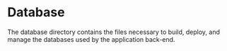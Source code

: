 # Database

The database directory contains the files necessary to build, deploy, and manage the databases used by the application back-end.